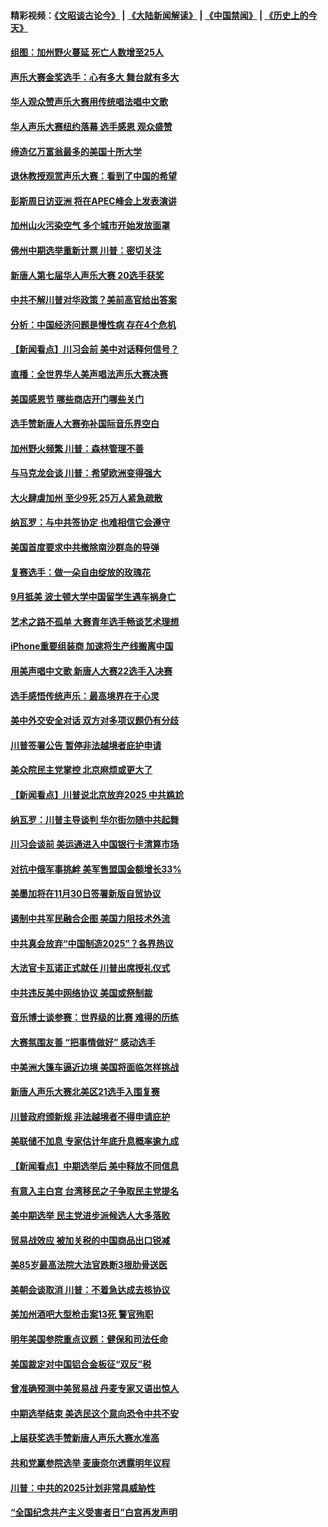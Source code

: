 #### 精彩视频：[《文昭谈古论今》](https://github.com/gfw-breaker/wenzhao/blob/master/README.md?t=11111831) | [《大陆新闻解读》](https://github.com/gfw-breaker/ntdtv-comedy/blob/master/README.md?t=11111831) | [《中国禁闻》](https://github.com/gfw-breaker/ntdtv-news/blob/master/README.md?t=11111831) | [《历史上的今天》](https://github.com/gfw-breaker/today-in-history/blob/master/README.md?t=11111831) 

#### [组图：加州野火蔓延 死亡人数增至25人](../pages/nsc412/n10844810.md?t=11111831) 

#### [声乐大赛金奖选手：心有多大 舞台就有多大](../pages/nsc412/n10844844.md?t=11111831) 

#### [华人观众赞声乐大赛用传统唱法唱中文歌](../pages/nsc412/n10844686.md?t=11111831) 

#### [华人声乐大赛纽约落幕 选手感恩 观众盛赞](../pages/nsc412/n10844147.md?t=11111831) 

#### [缔造亿万富翁最多的美国十所大学](../pages/nsc412/n10843585.md?t=11111831) 

#### [退休教授观赏声乐大赛：看到了中国的希望](../pages/nsc412/n10844322.md?t=11111831) 

#### [彭斯周日访亚洲 将在APEC峰会上发表演讲](../pages/nsc412/n10844075.md?t=11111831) 

#### [加州山火污染空气 多个城市开始发放面罩](../pages/nsc412/n10844214.md?t=11111831) 

#### [佛州中期选举重新计票 川普：密切关注](../pages/nsc412/n10843995.md?t=11111831) 

#### [新唐人第七届华人声乐大赛 20选手获奖](../pages/nsc412/n10843925.md?t=11111831) 

#### [中共不解川普对华政策？美前高官给出答案](../pages/nsc412/n10843797.md?t=11111831) 

#### [分析：中国经济问题是慢性病 存在4个危机](../pages/nsc412/n10843504.md?t=11111831) 

#### [【新闻看点】川习会前 美中对话释何信号？](../pages/nsc412/n10843452.md?t=11111831) 

#### [直播：全世界华人美声唱法声乐大赛决赛](../pages/nsc412/n10836869.md?t=11111831) 

#### [美国感恩节 哪些商店开门哪些关门](../pages/nsc412/n10843556.md?t=11111831) 

#### [选手赞新唐人大赛弥补国际音乐界空白](../pages/nsc412/n10842703.md?t=11111831) 

#### [加州野火频繁 川普：森林管理不善](../pages/nsc412/n10843422.md?t=11111831) 

#### [与马克龙会谈 川普：希望欧洲变得强大](../pages/nsc412/n10843329.md?t=11111831) 

#### [大火肆虐加州 至少9死 25万人紧急疏散](../pages/nsc412/n10842416.md?t=11111831) 

#### [纳瓦罗：与中共签协定 也难相信它会遵守](../pages/nsc412/n10842590.md?t=11111831) 

#### [美国首度要求中共撤除南沙群岛的导弹](../pages/nsc412/n10842945.md?t=11111831) 

#### [复赛选手：做一朵自由绽放的玫瑰花](../pages/nsc412/n10842696.md?t=11111831) 

#### [9月抵美 波士顿大学中国留学生遇车祸身亡](../pages/nsc412/n10842686.md?t=11111831) 

#### [艺术之路不孤单 大赛青年选手畅谈艺术理想](../pages/nsc412/n10842614.md?t=11111831) 

#### [iPhone重要组装商 加速将生产线搬离中国](../pages/nsc412/n10842211.md?t=11111831) 

#### [用美声唱中文歌 新唐人大赛22选手入决赛](../pages/nsc412/n10842581.md?t=11111831) 

#### [选手感悟传统声乐：最高境界在于心灵](../pages/nsc412/n10842598.md?t=11111831) 

#### [美中外交安全对话 双方对多项议题仍有分歧](../pages/nsc412/n10842370.md?t=11111831) 

#### [川普签署公告 暂停非法越境者庇护申请](../pages/nsc412/n10842147.md?t=11111831) 

#### [美众院民主党掌控 北京麻烦或更大了](../pages/nsc412/n10841908.md?t=11111831) 

#### [【新闻看点】川普说北京放弃2025 中共尴尬](../pages/nsc412/n10841915.md?t=11111831) 

#### [纳瓦罗：川普主导谈判 华尔街勿随中共起舞](../pages/nsc412/n10842139.md?t=11111831) 

#### [川习会谈前 美运通进入中国银行卡清算市场](../pages/nsc412/n10842075.md?t=11111831) 

#### [对抗中俄军事挑衅 美军售盟国金额增长33%](../pages/nsc412/n10841961.md?t=11111831) 

#### [美墨加将在11月30日签署新版自贸协议](../pages/nsc412/n10841572.md?t=11111831) 

#### [遏制中共军民融合企图 美国力阻技术外流](../pages/nsc412/n10841555.md?t=11111831) 

#### [中共真会放弃“中国制造2025”？各界热议](../pages/nsc412/n10841356.md?t=11111831) 

#### [大法官卡瓦诺正式就任 川普出席授礼仪式](../pages/nsc412/n10840367.md?t=11111831) 

#### [中共违反美中网络协议 美国或祭制裁](../pages/nsc412/n10840238.md?t=11111831) 

#### [音乐博士谈参赛：世界级的比赛 难得的历练](../pages/nsc412/n10839835.md?t=11111831) 

#### [大赛氛围友善 “把事情做好” 感动选手](../pages/nsc412/n10839875.md?t=11111831) 

#### [中美洲大篷车逼近边境 美国将面临怎样挑战](../pages/nsc412/n10839620.md?t=11111831) 

#### [新唐人声乐大赛北美区21选手入围复赛](../pages/nsc412/n10839807.md?t=11111831) 

#### [川普政府颁新规 非法越境者不得申请庇护](../pages/nsc412/n10839735.md?t=11111831) 

#### [美联储不加息 专家估计年底升息概率逾九成](../pages/nsc412/n10839625.md?t=11111831) 

#### [【新闻看点】中期选举后 美中释放不同信息](../pages/nsc412/n10839180.md?t=11111831) 

#### [有意入主白宫 台湾移民之子争取民主党提名](../pages/nsc412/n10839477.md?t=11111831) 

#### [美中期选举 民主党进步派候选人大多落败](../pages/nsc412/n10839376.md?t=11111831) 

#### [贸易战效应 被加关税的中国商品出口锐减](../pages/nsc412/n10839305.md?t=11111831) 

#### [美85岁最高法院大法官跌断3根肋骨送医](../pages/nsc412/n10839064.md?t=11111831) 

#### [美朝会谈取消 川普：不着急达成去核协议](../pages/nsc412/n10837895.md?t=11111831) 

#### [美加州酒吧大型枪击案13死 警官殉职](../pages/nsc412/n10838345.md?t=11111831) 

#### [明年美国参院重点议题：健保和司法任命](../pages/nsc412/n10838362.md?t=11111831) 

#### [美国裁定对中国铝合金板征“双反”税](../pages/nsc412/n10837584.md?t=11111831) 

#### [曾准确预测中美贸易战 丹麦专家又语出惊人](../pages/nsc412/n10837600.md?t=11111831) 

#### [中期选举结束 美选民这个意向恐令中共不安](../pages/nsc412/n10837538.md?t=11111831) 

#### [上届获奖选手赞新唐人声乐大赛水准高](../pages/nsc412/n10837404.md?t=11111831) 

#### [共和党赢参院选举 麦康奈尔透露明年议程](../pages/nsc412/n10837374.md?t=11111831) 

#### [川普：中共的2025计划非常具威胁性](../pages/nsc412/n10837413.md?t=11111831) 

#### [“全国纪念共产主义受害者日”白宫再发声明](../pages/nsc412/n10837350.md?t=11111831) 

